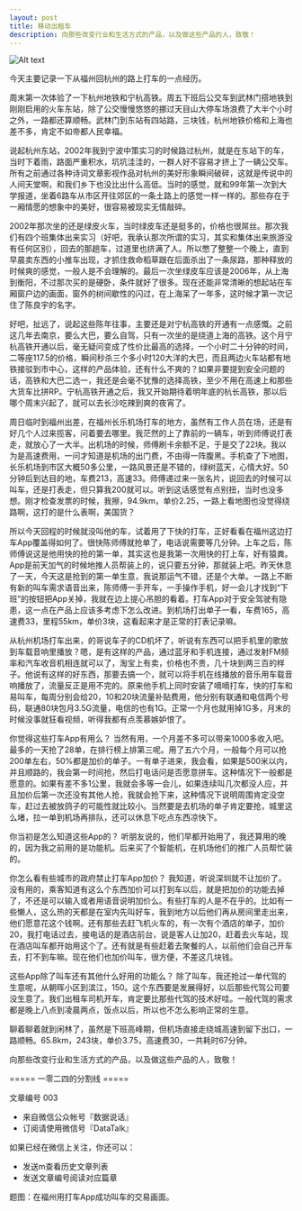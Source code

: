 ```yaml
---
layout: post
title: 移动出租车
description: 向那些改变行业和生活方式的产品，以及做这些产品的人，致敬！ 
---
```


![Alt text](../img/taxi.jpg)

今天主要记录一下从福州回杭州的路上打车的一点经历。

周末第一次体验了一下杭州地铁和宁杭高铁。周五下班后公交车到武林门搭地铁到刚刚启用的火车东站，除了公交慢慢悠悠的挪过天目山大停车场浪费了大半个小时之外，一路都还算顺畅。武林门到东站有四站路，三块钱，杭州地铁价格和上海也差不多，肯定不如帝都人民幸福。

说起杭州东站，2002年我到宁波中策实习的时候路过杭州，就是在东站下的车，当时下着雨，路面严重积水，坑坑洼洼的，一群人好不容易才挤上了一辆公交车。所有之前通过各种诗词文章影视作品对杭州的美好形象瞬间破碎，这就是传说中的人间天堂啊，和我们乡下也没比出什么高低。当时的感觉，就和99年第一次到大学报道，坐着6路车从市区开往郊区的一条土路上的感觉一样一样的。那些存在于一厢情愿的想象中的美好，很容易被现实无情敲碎。

2002年那次坐的还是绿皮火车，当时绿皮车还是挺多的，价格也很屌丝。那次我们有四个班集体出来实习（好吧，我承认那次所谓的实习，其实和集体出来旅游没有任何区别），回去的那趟车，过道里也挤满了人。所以憋了整整一个晚上，直到早晨卖东西的小推车出现，才抓住救命稻草跟在后面杀出了一条尿路，那种释放的时候爽的感觉，一般人是不会理解的。最后一次坐绿皮车应该是2006年，从上海到衡阳，不过那次买的是硬卧，条件就好了很多。现在还能非常清晰的想起站在车厢窗户边的画面，窗外的树间歇性的闪过，在上海呆了一年多，这时候才第一次记住了陈良宇的名字。

好吧，扯远了，说起这些陈年往事，主要还是对宁杭高铁的开通有一点感慨。之前这几年去南京，要么大巴，要么自驾，只有一次坐的是绕道上海的高铁。这个月宁杭高铁开通以后，毫无疑问变成了性价比最高的选择，一个小时二十分钟的时间，二等座117.5的价格，瞬间秒杀三个多小时120大洋的大巴，而且两边火车站都有地铁接驳到市中心，这样的产品体验，还有什么不爽的？如果非要提到安全问题的话，高铁和大巴二选一，我还是会毫不犹豫的选择高铁，至少不用在高速上和那些大货车比拼RP。宁杭高铁开通之后，我又开始期待着明年底的杭长高铁，那以后哪个周末兴起了，就可以去长沙吃辣到爽的夜宵了。

周日临时到福州出差，在福州长乐机场打车的地方，虽然有工作人员在场，还是有好几个人过来揽客，问着要去哪里。我茫然的上了靠前的一辆车，听到师傅说打表走，就放心了一大半。出机场的时候，师傅刷卡余额不足，于是交了22块。我以为是高速费用，一问才知道是机场的出门费，不由得一阵腹黑。手机查了下地图，长乐机场到市区大概50多公里，一路风景还是不错的，绿树蓝天，心情大好。50分钟后到达目的地，车费213，高速33。师傅递过来一张名片，说回去的时候可以叫车，还是打表走，但只算我200就可以。听到这话感觉有点别扭，当时也没多想。刚才检查发票的时候，我擦，94.9km，单价2.25，一路上看地图也没觉得绕路啊，这打的是什么表啊，美国货？

所以今天回程的时候就没叫他的车，试着用了下快的打车，正好看看在福州这边打车App覆盖得如何了。很快陈师傅就抢单了，电话说需要等几分钟。上车之后，陈师傅说这是他用快的抢的第一单，其实这也是我第一次用快的打上车，好有猿粪。App是前天加气的时候地推人员帮装上的，说只要五分钟，那就装上吧。昨天休息了一天，今天这是抢到的第一单生意，我说那运气不错，还是个大单。一路上不断有新的叫车需求语音出来，陈师傅一手开车，一手操作手机，好一会儿才找到“下班”的按钮把App关掉，我就在边上提心吊胆的看着。打车App对于安全驾驶有隐患，这一点在产品上应该多考虑下怎么改进。到机场打出单子一看，车费165，高速费33，里程55km，单价3块，这看起来才是正常的打表记录嘛。

从杭州机场打车出来，的哥说车子的CD机坏了，听说有东西可以把手机里的歌放到车载音响里播放？嗯，是有这样的产品，通过蓝牙和手机连接，通过发射FM频率和汽车收音机相连就可以了，淘宝上有卖，价格也不贵，几十块到两三百的样子。他说有这样的好东西，那要去搞一个，就可以将手机在线播放的音乐用车载音响播放了，流量反正是用不完的。原来他手机上同时安装了嘀嘀打车，快的打车和易叫车，每周分别会给20，10和20块流量补贴费用，他分别有联通和电信两个号码，联通80块包月3.5G流量，电信的也有1G。正常一个月也就用掉1G多，月末的时候没事就狂看视频，听得我都有点羡慕嫉妒恨了。

你觉得这些打车App有用么？
当然有用，一个月差不多可以带来1000多收入吧。最多的一天抢了28单，在排行榜上排第三呢。用了五六个月，一般每个月可以抢200单左右，50%都是加价的单子。一有单子进来，我会看，如果是500米以内，并且顺路的，我会第一时间抢，然后打电话问是否愿意拼车。这种情况下一般都是愿意的。如果有差不多1公里，我就会多等一会儿，如果连续叫几次都没人应，并且加价后第一次还没有其他人抢，我就会抢下来，这种情况下说明周围肯定没空车，赶过去被放鸽子的可能性就比较小。当然要是去机场的单子肯定要抢，城里这么堵，拉一单到机场再排队，还可以休息下吃点东西凉快下。

你当初是怎么知道这些App的？
听朋友说的，他们早都开始用了，我还算用的晚的，因为我之前用的是功能机。后来买了个智能机，在机场他们的推广人员帮忙装的。

你怎么看有些城市的政府禁止打车App加价？
我知道，听说深圳就不让加价了。没有用的，乘客知道有这么个东西加价可以打到车以后，就是把加价的功能去掉了，不还是可以输入或者用语音说明加价么。有些打车的人是不在乎的。比如有一些懒人，这么热的天都是在室内先叫好车，我到地方以后他们再从房间里走出来，他们愿意花这个钱啊。还有那些去赶飞机火车的，有一次有个酒店的单子，加价20，我打电话过去，接电话的是酒店前台，说是客人让加20，赶着去火车站，现在酒店叫车都开始用这个了。还有就是有些赶着去聚餐的人，以前他们会自己开车去，打不到车嘛。现在他们也加价叫车，很方便，不差这几块钱。

这些App除了叫车还有其他什么好用的功能么？
除了叫车，我还抢过一单代驾的生意呢，从朝晖小区到滨江，150。这个东西要是发展得好，以后那些代驾公司要没生意了。我们出租车司机开车，肯定要比那些代驾的技术好哇。一般代驾的需求都是晚上八点到凌晨两点，饭点以后，所以也不怎么影响正常的生意。

聊着聊着就到闲林了，虽然是下班高峰期，但机场直接走绕城高速到留下出口，一路顺畅。65.8km，243块，单价3.75，高速费30，一共耗时67分钟。

向那些改变行业和生活方式的产品，以及做这些产品的人，致敬！

===== 一零二四的分割线 =====

文章编号 003

* 来自微信公众帐号『数据说话』
* 订阅请使用微信号『DataTalk』

如果已经在微信上关注，你还可以：

* 发送m查看历史文章列表
* 发送文章编号阅读对应篇章

题图：在福州用打车App成功叫车的交易画面。